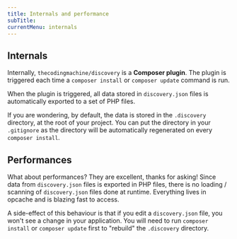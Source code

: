 ```yaml
---
title: Internals and performance
subTitle: 
currentMenu: internals
---
```


Internals
---------

Internally, `thecodingmachine/discovery` is a **Composer plugin**. The plugin is triggered each time a `composer install` or `composer update` command is run.

When the plugin is triggered, all data stored in `discovery.json` files is automatically exported to a set of PHP files.

If you are wondering, by default, the data is stored in the `.discovery` directory, at the root of your project. You can put the directory in your `.gitignore` as the directory will be automatically regenerated on every `composer install`.


Performances
------------

What about performances? They are excellent, thanks for asking!
Since data from `discovery.json` files is exported in PHP files, there is no loading / scanning of `discovery.json` files done at runtime. Everything lives in opcache and is blazing fast to access.

A side-effect of this behaviour is that if you edit a `discovery.json` file, you won't see a change in your application. You will need to run `composer install` or `composer update` first to "rebuild" the `.discovery` directory.
